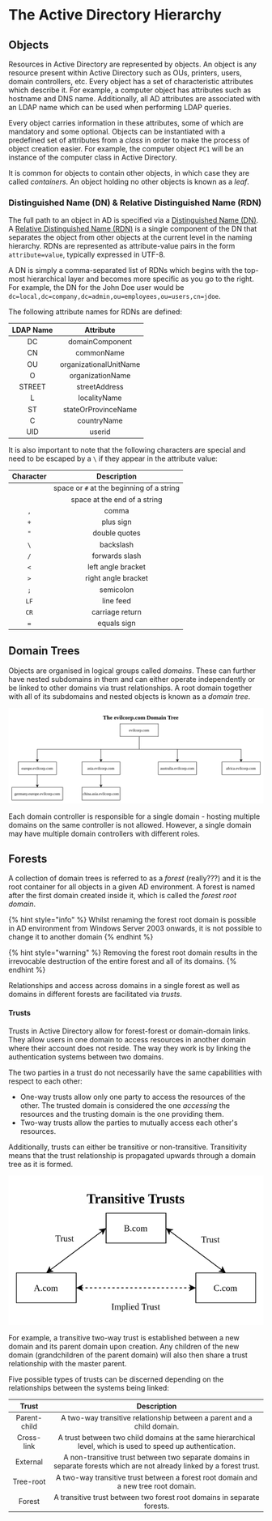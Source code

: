 # The Active Directory Hierarchy

## Objects

Resources in Active Directory are represented by objects. An object is any resource present within Active Directory such as OUs, printers, users, domain controllers, etc. Every object has a set of characteristic attributes which describe it. For example, a computer object has attributes such as hostname and DNS name. Additionally, all AD attributes are associated with an LDAP name which can be used when performing LDAP queries.

Every object carries information in these attributes, some of which are mandatory and some optional. Objects can be instantiated with a predefined set of attributes from a _class_ in order to make the process of object creation easier. For example, the computer object `PC1` will be an instance of the computer class in Active Directory.

It is common for objects to contain other objects, in which case they are called _containers_. An object holding no other objects is known as a _leaf_.

### Distinguished Name (DN) & Relative Distinguished Name (RDN)

The full path to an object in AD is specified via a [Distinguished Name (DN)](https://learn.microsoft.com/en-us/previous-versions/windows/desktop/ldap/distinguished-names). A [Relative Distinguished Name (RDN)](https://docs.microsoft.com/en-us/windows/win32/ad/object-names-and-identities) is a single component of the DN that separates the object from other objects at the current level in the naming hierarchy. RDNs are represented as attribute-value pairs in the form `attribute=value`, typically expressed in UTF-8.

A DN is simply a comma-separated list of RDNs which begins with the top-most hierarchical layer and becomes more specific as you go to the right. For example, the DN for the John Doe user would be `dc=local,dc=company,dc=admin,ou=employees,ou=users,cn=jdoe`.

The following attribute names for RDNs are defined:

| LDAP Name |        Attribute       |
| :-------: | :--------------------: |
|     DC    |     domainComponent    |
|     CN    |       commonName       |
|     OU    | organizationalUnitName |
|     O     |    organizationName    |
|   STREET  |      streetAddress     |
|     L     |      localityName      |
|     ST    |   stateOrProvinceName  |
|     C     |       countryName      |
|    UID    |         userid         |

It is also important to note that the following characters are special and need to be escaped by a `\` if they appear in the attribute value:

| Character |                Description                |
| :-------: | :---------------------------------------: |
|           | space or `#` at the beginning of a string |
|           |        space at the end of a string       |
|    `,`    |                   comma                   |
|    `+`    |                 plus sign                 |
|    `"`    |               double quotes               |
|    `\`    |                 backslash                 |
|    `/`    |               forwards slash              |
|    `<`    |             left angle bracket            |
|    `>`    |            right angle bracket            |
|    `;`    |                 semicolon                 |
|    `LF`   |                 line feed                 |
|    `CR`   |              carriage return              |
|    `=`    |                equals sign                |

## Domain Trees

Objects are organised in logical groups called _domains_. These can further have nested subdomains in them and can either operate independently or be linked to other domains via trust relationships. A root domain together with all of its subdomains and nested objects is known as a _domain tree_.

![](<Resources/Images/Hierarchy/Domain Tree Example.svg>)

Each domain controller is responsible for a single domain - hosting multiple domains on the same controller is not allowed. However, a single domain may have multiple domain controllers with different roles.

## Forests

A collection of domain trees is referred to as a _forest_ (really???) and it is the root container for all objects in a given AD environment. A forest is named after the first domain created inside it, which is called the _forest root domain_.

{% hint style="info" %}
Whilst renaming the forest root domain is possible in AD environment from Windows Server 2003 onwards, it is not possible to change it to another domain
{% endhint %}

{% hint style="warning" %}
Removing the forest root domain results in the irrevocable destruction of the entire forest and all of its domains.
{% endhint %}

Relationships and access across domains in a single forest as well as domains in different forests are facilitated via _trusts_.

#### Trusts

Trusts in Active Directory allow for forest-forest or domain-domain links. They allow users in one domain to access resources in another domain where their account does not reside. The way they work is by linking the authentication systems between two domains.

The two parties in a trust do not necessarily have the same capabilities with respect to each other:

* One-way trusts allow only one party to access the resources of the other. The trusted domain is considered the one _accessing_ the resources and the trusting domain is the one providing them.
* Two-way trusts allow the parties to mutually access each other's resources.

Additionally, trusts can either be transitive or non-transitive. Transitivity means that the trust relationship is propagated upwards through a domain tree as it is formed.

![](<Resources/Images/Hierarchy/Transitive Trust.svg>)

For example, a transitive two-way trust is established between a new domain and its parent domain upon creation. Any children of the new domain (grandchildren of the parent domain) will also then share a trust relationship with the master parent.

Five possible types of trusts can be discerned depending on the relationships between the systems being linked:

|     Trust    |                                                       Description                                                       |
| :----------: | :---------------------------------------------------------------------------------------------------------------------: |
| Parent-child |                          A two-way transitive relationship between a parent and a child domain.                         |
|  Cross-link  |       A trust between two child domains at the same hierarchical level, which is used to speed up authentication.       |
|   External   | A non-transitive trust between two separate domains in separate forests which are not already linked by a forest trust. |
|   Tree-root  |                   A two-way transitive trust between a forest root domain and a new tree root domain.                   |
|    Forest    |                         A transitive trust between two forest root domains in separate forests.                         |
